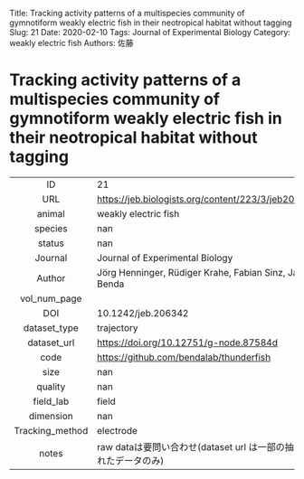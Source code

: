 Title: Tracking activity patterns of a multispecies community of gymnotiform weakly electric fish in their neotropical habitat without tagging
Slug: 21
Date: 2020-02-10
Tags: Journal of Experimental Biology
Category: weakly electric fish
Authors: 佐藤

# Tracking activity patterns of a multispecies community of gymnotiform weakly electric fish in their neotropical habitat without tagging

|||
|:-:|:-|
|ID| 21|
|URL| https://jeb.biologists.org/content/223/3/jeb206342|
|animal| weakly electric fish|
|species| nan|
|status| nan|
|Journal| Journal of Experimental Biology|
|Author| Jörg Henninger, Rüdiger Krahe, Fabian Sinz, Jan Benda|
|vol_num_page| |
|DOI| 10.1242/jeb.206342 |
|dataset_type| trajectory|
|dataset_url| https://doi.org/10.12751/g-node.87584d|
|code| https://github.com/bendalab/thunderfish|
|size| nan|
|quality| nan|
|field_lab      | field|
|dimension      | nan|
|Tracking_method| electrode|
|notes          | raw dataは要問い合わせ(dataset url は一部の抽出されたデータのみ)|